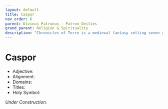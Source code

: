 ```yaml
---
layout: default
title: Caspor
nav_order: 6
parent: Divinus Patronus - Patron Deities
grand_parent: Religion & Spirituality
description: "Chronicles of Terre is a medieval fantasy setting seven years in the writing, currently for dungeons & dragons 5th edition."
---
```


# Caspor

- Adjective: 
- Alignment: 
- Domains: 
- Titles: 
- Holy Symbol: 

*Under Construction.*